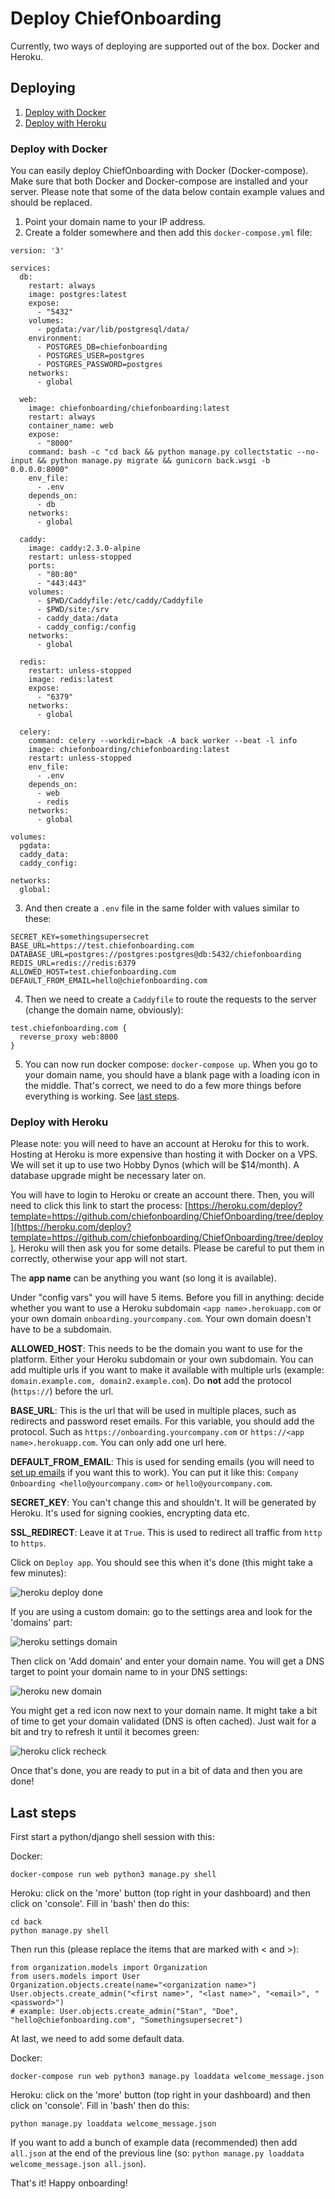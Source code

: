 # Deploy ChiefOnboarding 
Currently, two ways of deploying are supported out of the box. Docker and Heroku.

## Deploying

1. [Deploy with Docker](#deploy-with-docker)
1. [Deploy with Heroku](#deploy-with-heroku)

### Deploy with Docker
You can easily deploy ChiefOnboarding with Docker (Docker-compose). Make sure that both Docker and Docker-compose are installed and your server. Please note that some of the data below contain example values and should be replaced.

1. Point your domain name to your IP address.
2. Create a folder somewhere and then add this `docker-compose.yml` file:

```
version: '3'

services:
  db:
    restart: always
    image: postgres:latest
    expose:
      - "5432"
    volumes:
      - pgdata:/var/lib/postgresql/data/
    environment:
      - POSTGRES_DB=chiefonboarding
      - POSTGRES_USER=postgres
      - POSTGRES_PASSWORD=postgres
    networks:
      - global

  web:
    image: chiefonboarding/chiefonboarding:latest
    restart: always
    container_name: web
    expose:
      - "8000"
    command: bash -c "cd back && python manage.py collectstatic --no-input && python manage.py migrate && gunicorn back.wsgi -b 0.0.0.0:8000"
    env_file:
      - .env
    depends_on:
      - db
    networks:
      - global

  caddy:
    image: caddy:2.3.0-alpine
    restart: unless-stopped
    ports:
      - "80:80"
      - "443:443"
    volumes:
      - $PWD/Caddyfile:/etc/caddy/Caddyfile
      - $PWD/site:/srv
      - caddy_data:/data
      - caddy_config:/config
    networks:
      - global

  redis:
    restart: unless-stopped 
    image: redis:latest
    expose:
      - "6379"
    networks:
      - global

  celery:
    command: celery --workdir=back -A back worker --beat -l info 
    image: chiefonboarding/chiefonboarding:latest
    restart: unless-stopped
    env_file:
      - .env
    depends_on:
      - web
      - redis
    networks:
      - global

volumes:
  pgdata:
  caddy_data:
  caddy_config:

networks:
  global:

```
3. And then create a `.env` file in the same folder with values similar to these:
```
SECRET_KEY=somethingsupersecret
BASE_URL=https://test.chiefonboarding.com
DATABASE_URL=postgres://postgres:postgres@db:5432/chiefonboarding
REDIS_URL=redis://redis:6379
ALLOWED_HOST=test.chiefonboarding.com
DEFAULT_FROM_EMAIL=hello@chiefonboarding.com
```
4. Then we need to create a `Caddyfile` to route the requests to the server (change the domain name, obviously):
```
test.chiefonboarding.com {
  reverse_proxy web:8000
}
```
5. You can now run docker compose: `docker-compose up`. When you go to your domain name, you should have a blank page with a loading icon in the middle. That's correct, we need to do a few more things before everything is working. See [last steps](#last-steps).


### Deploy with Heroku
Please note: you will need to have an account at Heroku for this to work. Hosting at Heroku is more expensive than hosting it with Docker on a VPS. We will set it up to use two Hobby Dynos (which will be $14/month). A database upgrade might be necessary later on.

You will have to login to Heroku or create an account there. Then, you will need to click this link to start the process: [https://heroku.com/deploy?template=https://github.com/chiefonboarding/ChiefOnboarding/tree/deploy](https://heroku.com/deploy?template=https://github.com/chiefonboarding/ChiefOnboarding/tree/deploy).
Heroku will then ask you for some details. Please be careful to put them in correctly, otherwise your app will not start.

The **app name** can be anything you want (so long it is available).

Under "config vars" you will have 5 items. Before you fill in anything: decide whether you want to use a Heroku subdomain `<app name>.herokuapp.com` or your own domain `onboarding.yourcompany.com`. Your own domain doesn't have to be a subdomain.

**ALLOWED_HOST**: This needs to be the domain you want to use for the platform. Either your Heroku subdomain or your own subdomain. You can add multiple urls if you want to make it available with multiple urls (example: `domain.example.com, domain2.example.com`). Do **not** add the protocol (`https://`) before the url.

**BASE_URL**: This is the url that will be used in multiple places, such as redirects and password reset emails. For this variable, you should add the protocol. Such as `https://onboarding.yourcompany.com` or `https://<app name>.herokuapp.com`. You can only add one url here.

**DEFAULT_FROM_EMAIL**: This is used for sending emails (you will need to [set up emails](https://docs.chiefonboarding.com/integrations/Email.html) if you want this to work). You can put it like this: `Company Onboarding <hello@yourcompany.com>` or `hello@yourcompany.com`.

**SECRET_KEY**: You can't change this and shouldn't. It will be generated by Heroku. It's used for signing cookies, encrypting data etc.

**SSL_REDIRECT**: Leave it at `True`. This is used to redirect all traffic from `http` to `https`. 

Click on `Deploy app`. You should see this when it's done (this might take a few minutes):

![heroku deploy done](/heroku-deploy-done.png)

If you are using a custom domain: go to the settings area and look for the 'domains' part:

![heroku settings domain](/heroku-settings-domain.png)

Then click on 'Add domain' and enter your domain name. You will get a DNS target to point your domain name to in your DNS settings:

![heroku new domain](/heroku-new-domain.png)

You might get a red icon now next to your domain name. It might take a bit of time to get your domain validated (DNS is often cached). Just wait for a bit and try to refresh it until it becomes green:

![heroku click recheck](/heroku-click-recheck.png)

Once that's done, you are ready to put in a bit of data and then you are done!

## Last steps 
First start a python/django shell session with this:

Docker:

```
docker-compose run web python3 manage.py shell
```

Heroku: click on the 'more' button (top right in your dashboard) and then click on 'console'. Fill in 'bash' then do this:

```
cd back
python manage.py shell
```

Then run this (please replace the items that are marked with < and >):

```
from organization.models import Organization
from users.models import User
Organization.objects.create(name="<organization name>")
User.objects.create_admin("<first name>", "<last name>", "<email>", "<password>")
# example: User.objects.create_admin("Stan", "Doe", "hello@chiefonboarding.com", "Somethingsupersecret")
```

At last, we need to add some default data.

Docker:

```
docker-compose run web python3 manage.py loaddata welcome_message.json
```

Heroku: click on the 'more' button (top right in your dashboard) and then click on 'console'. Fill in 'bash' then do this: 

```
python manage.py loaddata welcome_message.json
```
If you want to add a bunch of example data (recommended) then add `all.json` at the end of the previous line (so: `python manage.py loaddata welcome_message.json all.json`).

That's it! Happy onboarding!
